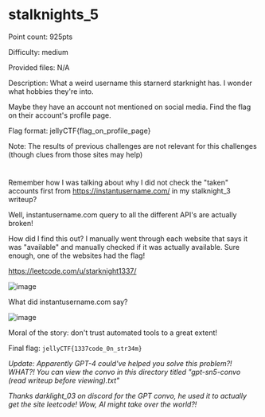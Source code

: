 # stalknights_5
Point count: 925pts

Difficulty: medium

Provided files: N/A

Description: What a weird username this starnerd starknight has. I wonder what hobbies they're into.

Maybe they have an account not mentioned on social media. Find the flag on their account's profile page.

Flag format: jellyCTF{flag_on_profile_page}

Note: The results of previous challenges are not relevant for this challenges (though clues from those sites may help)

# 

Remember how I was talking about why I did not check the "taken" accounts first from https://instantusername.com/ in my stalknight_3 writeup?

Well, instantusername.com query to all the different API's are actually broken!

How did I find this out? I manually went through each website that says it was "available" and manually checked if it was actually available. Sure enough, one of the websites had the flag!

https://leetcode.com/u/starknight1337/

![image](https://github.com/sa1181405/pbchocolate-private-writeups/assets/170969470/06190cf8-9d1e-4c3b-a3b4-d94289543d46)

What did instantusername.com say?

![image](https://github.com/sa1181405/pbchocolate-private-writeups/assets/170969470/756dc4e4-8255-4920-a17f-1b60a7a1c1ed)

Moral of the story: don't trust automated tools to a great extent!

Final flag: `jellyCTF{1337code_0n_str34m}`

*Update: Apparently GPT-4 could've helped you solve this problem?! WHAT?! You can view the convo in this directory titled "gpt-sn5-convo (read writeup before viewing).txt"*

*Thanks darklight_03 on discord for the GPT convo, he used it to actually get the site leetcode! Wow, AI might take over the world?!*
